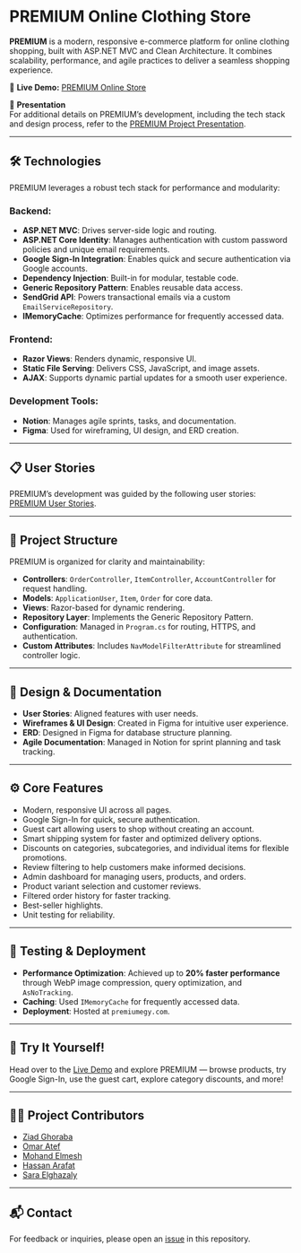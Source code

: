# PREMIUM Online Clothing Store

**PREMIUM** is a modern, responsive e-commerce platform for online clothing shopping, built with ASP.NET MVC and Clean Architecture. It combines scalability, performance, and agile practices to deliver a seamless shopping experience.

🔗 **Live Demo:** [PREMIUM Online Store](https://premiumegy.com)

📑 **Presentation**  
For additional details on PREMIUM’s development, including the tech stack and design process, refer to the [PREMIUM Project Presentation](/PREMIUM-Presentation.pdf).  

---

## 🛠️ Technologies

PREMIUM leverages a robust tech stack for performance and modularity:

### Backend:
- **ASP.NET MVC**: Drives server-side logic and routing.
- **ASP.NET Core Identity**: Manages authentication with custom password policies and unique email requirements.
- **Google Sign-In Integration**: Enables quick and secure authentication via Google accounts.
- **Dependency Injection**: Built-in for modular, testable code.
- **Generic Repository Pattern**: Enables reusable data access.
- **SendGrid API**: Powers transactional emails via a custom `EmailServiceRepository`.
- **IMemoryCache**: Optimizes performance for frequently accessed data.

### Frontend:
- **Razor Views**: Renders dynamic, responsive UI.
- **Static File Serving**: Delivers CSS, JavaScript, and image assets.
- **AJAX**: Supports dynamic partial updates for a smooth user experience.

### Development Tools:
- **Notion**: Manages agile sprints, tasks, and documentation.
- **Figma**: Used for wireframing, UI design, and ERD creation.

---

## 📋 User Stories

PREMIUM’s development was guided by the following user stories:  
[PREMIUM User Stories](/PREMIUM-User-Stories.pdf).

---

## 🧩 Project Structure

PREMIUM is organized for clarity and maintainability:

- **Controllers**: `OrderController`, `ItemController`, `AccountController` for request handling.
- **Models**: `ApplicationUser`, `Item`, `Order` for core data.
- **Views**: Razor-based for dynamic rendering.
- **Repository Layer**: Implements the Generic Repository Pattern.
- **Configuration**: Managed in `Program.cs` for routing, HTTPS, and authentication.
- **Custom Attributes**: Includes `NavModelFilterAttribute` for streamlined controller logic.

---

## 📐 Design & Documentation

- **User Stories**: Aligned features with user needs.
- **Wireframes & UI Design**: Created in Figma for intuitive user experience.
- **ERD**: Designed in Figma for database structure planning.
- **Agile Documentation**: Managed in Notion for sprint planning and task tracking.

---

## ⚙️ Core Features

- Modern, responsive UI across all pages.
- Google Sign-In for quick, secure authentication.
- Guest cart allowing users to shop without creating an account.
- Smart shipping system for faster and optimized delivery options.
- Discounts on categories, subcategories, and individual items for flexible promotions.
- Review filtering to help customers make informed decisions.
- Admin dashboard for managing users, products, and orders.
- Product variant selection and customer reviews.
- Filtered order history for faster tracking.
- Best-seller highlights.
- Unit testing for reliability.

---

## 🧪 Testing & Deployment
- **Performance Optimization**: Achieved up to **20% faster performance** through WebP image compression, query optimization, and `AsNoTracking`.
- **Caching**: Used `IMemoryCache` for frequently accessed data.
- **Deployment**: Hosted at `premiumegy.com`.

---

## 🎥 Try It Yourself!

Head over to the [Live Demo](https://premiumegy.com) and explore PREMIUM — browse products, try Google Sign-In, use the guest cart, explore category discounts, and more!

---

## 👩‍💻 **Project Contributors**  
- [Ziad Ghoraba](https://www.linkedin.com/in/ziad-ghoraba-developer/)  
- [Omar Atef](https://www.linkedin.com/in/omar-atef-b4b72a2a6/)  
- [Mohand Elmesh](https://www.linkedin.com/in/mohand-elmesh-99a2042a6/)  
- [Hassan Arafat](https://www.linkedin.com/in/hassan-darwish-791ba3308/)
- [Sara Elghazaly](https://www.linkedin.com/in/sarahesham/)  

---

## 📬 Contact

For feedback or inquiries, please open an [issue](../../issues) in this repository.



